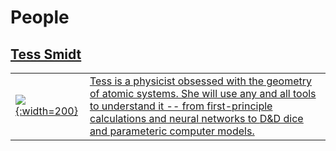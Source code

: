 # People

## <a href="https://blondegeek.github.io/">Tess Smidt<aa>
| | |
|---|:--|
| ![](https://atomicarchitects.github.io/assets/img/tess_with_duck_small.jpg){:width=200} | Tess is a physicist obsessed with the geometry of atomic systems. She will use any and all tools to understand it -- from first-principle calculations and neural networks to <a href="https://en.wikipedia.org/wiki/Dice#Applications">D&D dice</a> and parameteric computer models. |
